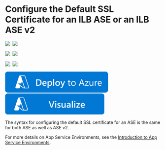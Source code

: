 # Configure the Default SSL Certificate for an ILB ASE or an ILB ASE v2

<IMG SRC="https://azurequickstartsservice.blob.core.windows.net/badges/201-web-app-ase-ilb-configure-default-ssl/PublicLastTestDate.svg" />&nbsp;
<IMG SRC="https://azurequickstartsservice.blob.core.windows.net/badges/201-web-app-ase-ilb-configure-default-ssl/PublicDeployment.svg" />&nbsp;

<IMG SRC="https://azurequickstartsservice.blob.core.windows.net/badges/201-web-app-ase-ilb-configure-default-ssl/FairfaxLastTestDate.svg" />&nbsp;
<IMG SRC="https://azurequickstartsservice.blob.core.windows.net/badges/201-web-app-ase-ilb-configure-default-ssl/FairfaxDeployment.svg" />&nbsp;

<IMG SRC="https://azurequickstartsservice.blob.core.windows.net/badges/201-web-app-ase-ilb-configure-default-ssl/BestPracticeResult.svg" />&nbsp;
<IMG SRC="https://azurequickstartsservice.blob.core.windows.net/badges/201-web-app-ase-ilb-configure-default-ssl/CredScanResult.svg" />&nbsp;

<a href="https://portal.azure.com/#create/Microsoft.Template/uri/https%3A%2F%2Fraw.githubusercontent.com%2Fazure%2Fazure-quickstart-templates%2Fmaster%2F201-web-app-ase-ilb-configure-default-ssl%2Fazuredeploy.json" target="_blank">
    <img src="https://raw.githubusercontent.com/Azure/azure-quickstart-templates/master/1-CONTRIBUTION-GUIDE/images/deploytoazure.svg"/>
</a>
<a href="http://armviz.io/#/?load=https%3A%2F%2Fraw.githubusercontent.com%2FAzure%2Fazure-quickstart-templates%2Fmaster%2F201-web-app-ase-ilb-configure-default-ssl%2Fazuredeploy.json" target="_blank">
    <img src="https://raw.githubusercontent.com/Azure/azure-quickstart-templates/master/1-CONTRIBUTION-GUIDE/images/visualizebutton.svg"/>
</a>

The syntax for configuring the default SSL certificate for an ASE is the same for both ASE as well as ASE v2.

For more details on App Service Environments, see the [Introduction to App Service Environments](https://docs.microsoft.com/azure/app-service/app-service-environment/app-service-env-intro/).

